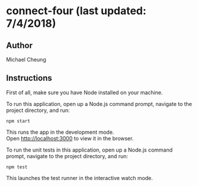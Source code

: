 # connect-four (last updated: 7/4/2018)

## Author
Michael Cheung

## Instructions

First of all, make sure you have Node installed on your machine.

To run this application, open up a Node.js command prompt, navigate to the project directory, and run:

`npm start`

This runs the app in the development mode.<br />
Open [http://localhost:3000](http://localhost:3000) to view it in the browser.

To run the unit tests in this application, open up a Node.js command prompt, navigate to the project directory, and run:

`npm test`

This launches the test runner in the interactive watch mode.<br />
